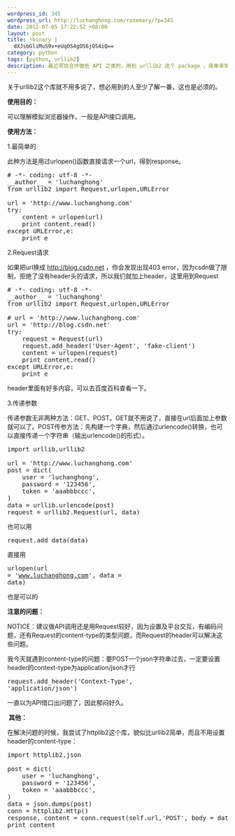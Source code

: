 ```yaml
--- 
wordpress_id: 345
wordpress_url: http://luchanghong.com/rosemary/?p=345
date: 2012-07-05 17:22:52 +08:00
layout: post
title: !binary |
  dXJsbGliMuS9v+eUqOS4gOS6jOS4iQ==
category: python
tags: [python, urllib2]
description: 最近项目合作做些 API 之类的，用到 urllib2 这个 package ，简单来学习一下。
---
```

关于urllib2这个库就不用多说了，想必用到的人至少了解一番，这也是必须的。

<strong>使用目的：</strong>

可以理解模拟浏览器操作，一般是API接口调用。

<strong>使用方法：</strong>

1.最简单的

此种方法是用过urlopen()函数直接请求一个url，得到response。
<pre class="prettyprint">
# -*- coding: utf-8 -*-
__author__ = 'luchanghong'
from urllib2 import Request,urlopen,URLError

url = 'http://www.luchanghong.com'
try:
    content = urlopen(url)
    print content.read()
except URLError,e:
    print e
</pre>
2.Request请求

如果把url换成 http://blog.csdn.net ，你会发现出现403 error，因为csdn做了限制，拒绝了没有header头的请求，所以我们就加上header，这里用到Request
<pre class="prettyprint">
# -*- coding: utf-8 -*-
__author__ = 'luchanghong'
from urllib2 import Request,urlopen,URLError

# url = 'http://www.luchanghong.com'
url = 'http://blog.csdn.net'
try:
    request = Request(url)
    request.add_header('User-Agent', 'fake-client')
    content = urlopen(request)
    print content.read()
except URLError,e:
    print e
</pre>
header里面有好多内容，可以去百度百科查看一下。

3.传递参数

传递参数无非两种方法：GET、POST。GET就不用说了，直接在url后面加上参数就可以了。POST传参方法：先构建一个字典，然后通过urlencode()转换，也可以直接传递一个字符串（输出urlencode()的形式）。
<pre class="prettyprint">
import urllib,urllib2

url = 'http://www.luchanghong.com'
post = dict(
    user = 'luchanghong',
    password = '123456',
    token = 'aaabbbccc',
)
data = urllib.urlencode(post)
request = urllib2.Request(url, data)
</pre>
也可以用<pre class="prettyprint">request.add_data(data)</pre>直接用<pre class="prettyprint">urlopen(url = 'www.luchanghong.com', data = data)</pre>也是可以的

<strong>注意的问题：</strong>

NOTICE：建议做API调用还是用Request较好，因为设置及平台交互，有编码问题，还有Request的content-type的类型问题，而Request的header可以解决这些问题。

我今天就遇到content-type的问题：要POST一个json字符串过去，一定要设置header的context-type为application/json才行<pre class="prettyprint">request.add_header('Context-Type', 'application/json')</pre>一直以为API借口出问题了，因此郁闷好久。

<strong> 其他：</strong>

在解决问题的时候，我尝试了httplib2这个库，貌似比urllib2简单，而且不用设置header的content-type：
<pre class="prettyprint">
import httplib2,json

post = dict(
    user = 'luchanghong',
    password = '123456',
    token = 'aaabbbccc',
)
data = json.dumps(post)
conn = httplib2.Http()
response, content = conn.request(self.url,'POST', body = data)
print content
</pre>
